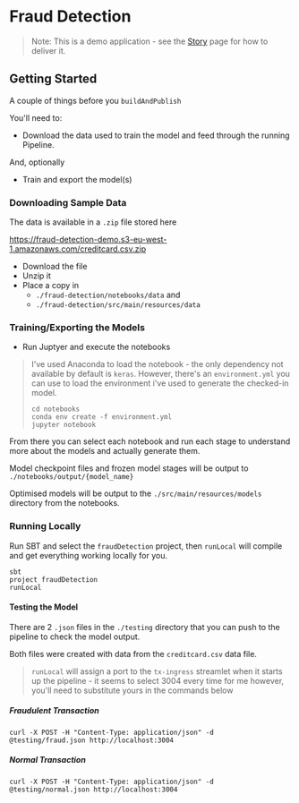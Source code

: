 # Fraud Detection 

> Note: This is a demo application - see the [Story](DEMO_STORY.md) page for how to deliver it.

## Getting Started

A couple of things before you `buildAndPublish`

You'll need to:

- Download the data used to train the model and feed through the running Pipeline. 

And, optionally

- Train and export the model(s)

### Downloading Sample Data

The data is available in a `.zip` file stored here

https://fraud-detection-demo.s3-eu-west-1.amazonaws.com/creditcard.csv.zip

- Download the file
- Unzip it
- Place a copy in 
  - `./fraud-detection/notebooks/data` and 
  - `./fraud-detection/src/main/resources/data`
  
### Training/Exporting the Models

- Run Juptyer and execute the notebooks

> I've used Anaconda to load the notebook - the only dependency not available by default is `keras`. However, there's an `environment.yml` you can use to load the environment i've used to generate the checked-in model.
> ```shell script
> cd notebooks
> conda env create -f environment.yml
> jupyter notebook
> ```
> 

From there you can select each notebook and run each stage to understand more about the models and actually generate them.

Model checkpoint files and frozen model stages will be output to `./notebooks/output/{model_name}`

Optimised models will be output to the `./src/main/resources/models` directory from the notebooks.

### Running Locally

Run SBT and select the `fraudDetection` project, then `runLocal` will compile and get everything working locally for you.

```shell script
sbt
project fraudDetection
runLocal
```

#### Testing the Model

There are 2 `.json` files in the `./testing` directory that you can push to the pipeline to check the model output.

Both files were created with data from the `creditcard.csv` data file.

> `runLocal` will assign a port to the `tx-ingress` streamlet when it starts up the pipeline - it seems to select 3004 every time for me however, you'll need to substitute yours in the commands below

##### Fraudulent Transaction

```shell script
curl -X POST -H "Content-Type: application/json" -d @testing/fraud.json http://localhost:3004
```

##### Normal Transaction

```shell script
curl -X POST -H "Content-Type: application/json" -d @testing/normal.json http://localhost:3004
```
